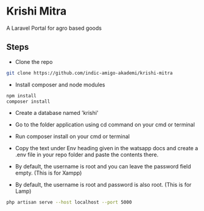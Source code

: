 # Krishi Mitra

A Laravel Portal for agro based goods

## Steps

- Clone the repo

```bash
git clone https://github.com/indic-amigo-akademi/krishi-mitra
```

- Install composer and node modules

```bash
npm install
composer install
```

- Create a database named 'krishi'


- Go to the folder application using cd command on your cmd or terminal  
- Run composer install on your cmd or terminal  
- Copy the text under Env heading given in the watsapp docs and create a .env file in your repo folder and paste the contents there.
- By default, the username is root and you can leave the password field empty. (This is for Xampp)  
- By default, the username is root and password is also root. (This is for Lamp)  
  



```bash
php artisan serve --host localhost --port 5000
```

